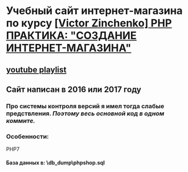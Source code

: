 # Учебный сайт интернет-магазина по курсу [[Victor Zinchenko] PHP ПРАКТИКА: "СОЗДАНИЕ ИНТЕРНЕТ-МАГАЗИНА"](HTTPS://PHP-START.COM/COURSE/PHP-START-PRACTICE)
## [youtube playlist](https://www.youtube.com/playlist?list=PLSdH7dYnlGYgQ6ElbHRpG2zRXbkgkO3zQ)
## Сайт написан в 2016 или 2017 году
### Про системы контроля версий я имел тогда слабые предствления. _Поэтому весь основной код в одном коммите._
### Особенности:
PHP7
#### База данных в:  \db_dump\phpshop.sql
